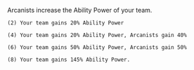 Arcanists increase the Ability Power of your team.

	(2) Your team gains 20% Ability Power

	(4) Your team gains 20% Ability Power, Arcanists gain 40%

	(6) Your team gains 50% Ability Power, Arcanists gain 50%

	(8) Your team gains 145% Ability Power.